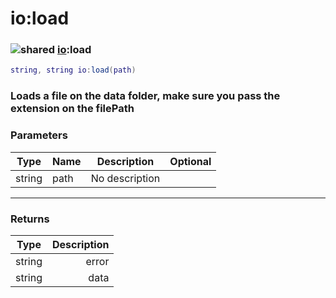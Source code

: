 # io:load

### ![shared](../../home/io/.gitbook/assets/shared.png) [io](../../home/io/home/io/):load

```lua
string, string io:load(path)
```

### Loads a file on the data folder, make sure you pass the extension on the filePath

### Parameters

| Type   | Name | Description    | Optional |
| ------ | ---- | -------------- | -------: |
| string | path | No description |          |

***

### Returns

| Type   | Description |
| ------ | ----------: |
| string |       error |
| string |        data |
